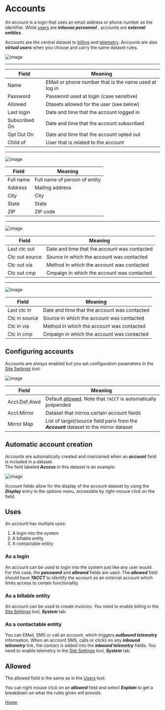 # Accounts

An account is a login that uses an email address or phone number as the identifier.  While [users](README_USERS.md)
are ***inhouse personnel*** , accounts are ***external entities***.

Accounts are the central dataset to [billing](README_BILLING.md) and [telemetry](README.TELEMETRY.md).  Accounts
are also ***virtual users*** when you choose and carry the same dataset rules.

![image](images/Acct1.png)

---

|Field|Meaning|
|-|-|
|Name|EMail or phone number that is the name used at log in|
|Password|Password used at login (case sensitive)|
|Allowed|Dtasets allowed for the user (see below)|
|Last login|Date and time that the account logged in|
|Subscribed On|Date and time that the account subscribed|
|Opt Out On|Date and time that the account opted out|
|Child of|User that is related to the account|

---

![image](images/Acct4.png)

|Field|Meaning|
|-|-|
|Full name|Full name of person of entity|
|Address|Mailing address|
|City|City|
|State|State|
|ZIP|ZIP code|

---

![image](images/Acct2.png)

|Field|Meaning|
|-|-|
|Last ctc out|Date and time that the account was contacted|
|Ctc out source|Source in which the account was contacted|
|Ctc out via|Method in which the account was contacted|
|Ctc out cmp|Cmpaign in which the account was contacted|

---

![image](images/Acct3.png)

|Field|Meaning|
|-|-|
|Last ctc in|Date and time that the account was contacted|
|Ctc in source|Source in which the account was contacted|
|Ctc in via|Method in which the account was contacted|
|Ctc in cmp|Cmpaign in which the account was contacted|

## Configuring accounts

Accounts are always enabled but you set configuration parameters in the [Site Settings](README_SITE.md) tool:

![image](images/Acct20.png)

|Field|Meaning|
|-|-|
|Acct.Def.Alwd|Default [allowed](README_USERS.md).  Note that ```?ACCT``` is automatically prepended|
|Acct.Mirror|Dataset that mirros certain account fields|
|Mirror Map|List of target/source field paris from the ***Account*** dataset to the mirror dataset|

## Automatic account creation

Accounts are automatically created and maintained when an ***account*** field is included in a dataset.  
The field labeled ***Access*** in this dataset is an example:

![image](images/Acct10.png)

Account fields allow for the display of the account dataset by using the ***Display*** entry in the options menu, accessible by
right-mouse click on the field.

## Uses

An account has multiple uses:

1) A login into the system
2) A billable entity
3) A contactable entity

### As a login

An account can be used to login into the system just like any user would.  For this case, the ***password*** and ***allowed*** fields are used.  The ***allowed*** field should have ***?ACCT*** to identify the account as an external account which limits access to certain functionality.

### As a billable entity

An account can be used to create invoices.  You need to enable billing in the [Site Settings](README_SITE.md) tool, ***System*** tab.

### As a contactable entity

You can EMail, SMS or call an account, which triggers ***outbound telemetry*** information.  When an account SMS, calls or clicks on any ***inbound telemetry*** link, the contact is added into the ***inbound telemetry*** fields.  You need to enable telemetry in the [Site Settings](README_SITE.md) tool, ***System*** tab.

## Allowed

The allowed field is the same as in the [Users](README_USERS.md) tool.

You can right mouse click on an ***allowed*** field and select ***Explain*** to get a breakdown on what the
rules given will provide.

[Home](../README.md)
